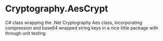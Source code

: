 # Cryptography.AesCrypt
C# class wrapping the .Net Cryptography Aes class, incorporating compression and base64 wrapped string keys in a nice little package with through unit testing
